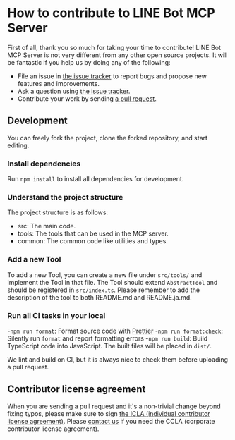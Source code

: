 # How to contribute to LINE Bot MCP Server

First of all, thank you so much for taking your time to contribute! LINE Bot MCP
Server is not very different from any other open source projects. It will
be fantastic if you help us by doing any of the following:

- File an issue in [the issue tracker](https://github.com/line/line-bot-mcp-server/issues)
  to report bugs and propose new features and improvements.
- Ask a question using [the issue tracker](https://github.com/line/line-bot-mcp-server/issues).
- Contribute your work by sending [a pull request](https://github.com/line/line-bot-mcp-server/pulls).

## Development

You can freely fork the project, clone the forked repository, and start editing.

### Install dependencies

Run `npm install` to install all dependencies for development.

### Understand the project structure

The project structure is as follows:

- src: The main code.
- tools: The tools that can be used in the MCP server.
- common: The common code like utilities and types.

### Add a new Tool

To add a new Tool, you can create a new file under `src/tools/` and
implement the Tool in that file. The Tool should extend `AbstractTool`
and should be registered in `src/index.ts`.
Please remember to add the description of the tool to both README.md and README.ja.md.

### Run all CI tasks in your local

-`npm run format`: Format source code with [Prettier](https://github.com/prettier/prettier)
-`npm run format:check`: Silently run `format` and report formatting errors
-`npm run build`: Build TypeScript code into JavaScript. The built files will
  be placed in `dist/`.

We lint and build on CI, but it is always nice to check them before
uploading a pull request.

## Contributor license agreement

When you are sending a pull request and it's a non-trivial change beyond fixing typos, please make sure to sign
[the ICLA (individual contributor license agreement)](https://cla-assistant.io/line/line-bot-mcp-server). Please
[contact us](mailto:dl_oss_dev@linecorp.com) if you need the CCLA (corporate contributor license agreement).
